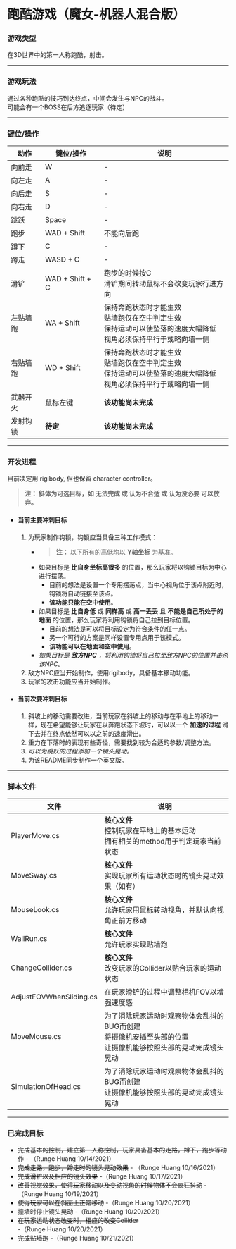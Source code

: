 # 跑酷游戏（魔女-机器人混合版）
### 游戏类型
在3D世界中的第一人称跑酷，射击。 <br>

---

### 游戏玩法
通过各种跑酷的技巧到达终点，中间会发生与NPC的战斗。 <br>
可能会有一个BOSS在后方追逐玩家（待定） <br>

---

### 键位/操作
|动作|键位/操作|说明|
|-|-|-|
|向前走|W|-|
|向左走|A|-|
|向后走|S|-|
|向右走|D|-|
|跳跃|Space|-|
|跑步|WAD + Shift|不能向后跑|
|蹲下|C|-|
|蹲走|WASD + C|-|
|滑铲|WAD + Shift + C|跑步的时候按C <br> 滑铲期间转动鼠标不会改变玩家行进方向|
|左贴墙跑|WA + Shift|保持奔跑状态时才能生效 <br> 贴墙跑仅在空中判定生效 <br> 保持运动可以使坠落的速度大幅降低 <br> 视角必须保持平行于或略向墙一侧|
|右贴墙跑|WD + Shift|保持奔跑状态时才能生效 <br> 贴墙跑仅在空中判定生效 <br> 保持运动可以使坠落的速度大幅降低 <br> 视角必须保持平行于或略向墙一侧|
|武器开火|鼠标左键|**该功能尚未完成**|
|发射钩锁|**待定**|**该功能尚未完成**|

---

### 开发进程
目前决定用 rigibody, 但也保留 character controller。
>**注： 斜体为可选目标，如 无法完成 或 认为不合适 或 认为没必要 可以放弃。**
- #### 当前主要冲刺目标
  1. 为玩家制作钩锁，钩锁应当具备三种工作模式：<br>
     - >**注：** 以下所有的高低均以 **Y轴坐标** 为基准。
     - 如果目标是 **比自身坐标高很多** 的位置，那么玩家将以钩锁目标为中心进行摆荡。<br>
        - 目前的想法是设置一个专用摆荡点，当中心视角位于该点附近时，钩锁将自动链接至该点。<br>
        - **该功能只能在空中使用**。
     - 如果目标是 **比自身低** 或 **同样高** 或 **高一丢丢** 且 **不能是自己所处于的地面** 的位置，那么玩家将利用钩锁将自己拉到目标位置。
        - 目前的想法是可以将目标设定为符合条件的任一点。
        - 另一个可行的方案是同样设置专用点用于该模式。
        - **该功能可以在地面和空中使用**。
     - _如果目标是 **敌方NPC** ，将利用钩锁将自己拉至敌方NPC的位置并击杀该NPC。_
  2. 敌方NPC应当开始制作，使用rigibody，具备基本移动功能。
  3. 玩家的攻击功能应当开始制作。

- #### 当前次要冲刺目标
   1. 斜坡上的移动需要改进，当前玩家在斜坡上的移动与在平地上的移动一样，现在希望能够让玩家在以奔跑状态下坡时，可以以一个 **加速的过程** 滑下去并在终点依然可以以之前的速度滑出。
   2. 重力在下落时的表现有些奇怪，需要找到较为合适的参数/调整方法。
   3. _可以为跳跃的过程添加一个镜头晃动。_
   4. 为该README同步制作一个英文版。

---

### 脚本文件
|文件|说明|
|-|-|
|PlayerMove.cs|**核心文件** <br> 控制玩家在平地上的基本运动 <br> 拥有相关的method用于判定玩家当前状态|
|MoveSway.cs|**核心文件** <br> 实现玩家所有运动状态时的镜头晃动效果（如有）|
|MouseLook.cs|**核心文件** <br> 允许玩家用鼠标转动视角，并默认向视角正前方移动|
|WallRun.cs|**核心文件** <br> 允许玩家实现贴墙跑|
|ChangeCollider.cs|**核心文件** <br> 改变玩家的Collider以贴合玩家的运动状态|
|AdjustFOVWhenSliding.cs|在玩家滑铲的过程中调整相机FOV以增强速度感|
|MoveMouse.cs|为了消除玩家运动时观察物体会乱抖的BUG而创建 <br> 将摄像机安插至头部的位置 <br> 让摄像机能够按照头部的晃动完成镜头晃动|
|SimulationOfHead.cs|为了消除玩家运动时观察物体会乱抖的BUG而创建 <br> 让摄像机能够按照头部的晃动完成镜头晃动|

---

### 已完成目标
- ~~完成基本的控制，建立第一人称控制，玩家具备基本的走路，蹲下，跑步等动作~~ - （Runge Huang 10/14/2021）
- ~~完成走路，跑步，蹲走时的镜头晃动效果~~ - （Runge Huang 10/16/2021）
- ~~完成滑铲以及相应的镜头效果~~ -（Runge Huang 10/17/2021）
- ~~改善视觉效果，使得玩家移动以及变动视角的时候物体不会疯狂抖动~~ - （Runge Huang 10/19/2021）
- ~~使得玩家可以在斜面上正常移动~~ -（Runge Huang 10/20/2021）
- ~~撞墙时停止镜头晃动~~ -（Runge Huang 10/20/2021）
- ~~在玩家运动状态改变时，相应的改变Collider~~ -（Runge Huang 10/20/2021）
- ~~完成贴墙跑~~ -（Runge Huang 10/21/2021）
